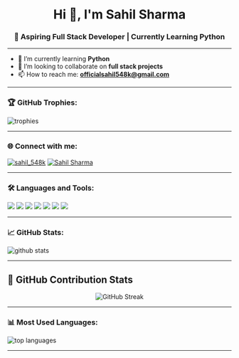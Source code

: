 <!-- GitHub Profile README -->

<h1 align="center">Hi 👋, I'm Sahil Sharma</h1>
<h3 align="center">🚀 Aspiring Full Stack Developer | Currently Learning Python</h3>

---

- 🌱 I’m currently learning **Python**
- 🤝 I’m looking to collaborate on **full stack projects**
- 📫 How to reach me: **officialsahil548k@gmail.com**

---

### 🏆 GitHub Trophies:

<p align="left">
  <img src="https://github-profile-trophy.vercel.app/?username=OfficialSahil548k&theme=algolia" alt="trophies" />
</p>

---

### 🌐 Connect with me:

<p align="left">
  <a href="https://www.instagram.com/sahil_548k" target="blank"><img align="center" src="https://img.shields.io/badge/Instagram-E4405F?style=for-the-badge&logo=instagram&logoColor=white" alt="sahil_548k" /></a>
  <a href="https://www.linkedin.com/in/sahil-sharma-0990b6288/" target="blank"><img align="center" src="https://img.shields.io/badge/LinkedIn-0A66C2?style=for-the-badge&logo=linkedin&logoColor=white" alt="Sahil Sharma" /></a>
</p>

---

### 🛠️ Languages and Tools:

<p align="left">
  <img src="https://img.shields.io/badge/JavaScript-yellow?style=for-the-badge&logo=javascript&logoColor=black"/>
  <img src="https://img.shields.io/badge/Python-3776AB?style=for-the-badge&logo=python&logoColor=white"/>
  <img src="https://img.shields.io/badge/Node.js-339933?style=for-the-badge&logo=nodedotjs&logoColor=white"/>
  <img src="https://img.shields.io/badge/Express.js-404D59?style=for-the-badge"/>
  <img src="https://img.shields.io/badge/MySQL-00758F?style=for-the-badge&logo=mysql&logoColor=white"/>
  <img src="https://img.shields.io/badge/HTML5-E34F26?style=for-the-badge&logo=html5&logoColor=white"/>
  <img src="https://img.shields.io/badge/C%2B%2B-00599C?style=for-the-badge&logo=c%2B%2B&logoColor=white"/>
</p>

---

### 📈 GitHub Stats:

<p align="left">
  <img src="https://github-readme-stats.vercel.app/api?username=OfficialSahil548k&show_icons=true&theme=dark" alt="github stats" />
</p>

---

## 🧠 GitHub Contribution Stats

<p align="center">
  <img src="https://github-readme-streak-stats.herokuapp.com/?user=OfficialSahil548k&theme=tokyonight&hide_border=true&ring=FFB000&currStreakNum=F85C50" alt="GitHub Streak"/>
</p>


---

### 📊 Most Used Languages:

<p align="left">
  <img src="https://github-readme-stats.vercel.app/api/top-langs/?username=OfficialSahil548k&layout=compact&theme=dark" alt="top languages" />
</p>

---

